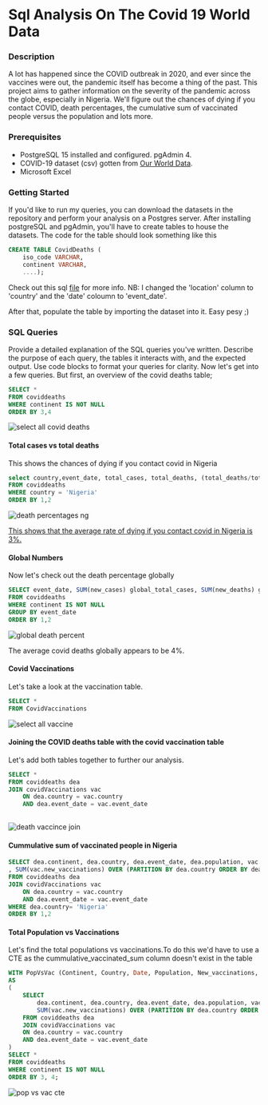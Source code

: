 # Sql Analysis On The Covid 19 World Data


### Description

A lot has happened since the COVID outbreak in 2020, and ever since the vaccines were out, the pandemic itself has become a thing of the past. This project aims to gather information on the severity of the pandemic across the globe, especially in Nigeria. We'll figure out the chances of dying if you contact COVID, death percentages, the cumulative sum of vaccinated people versus the population and lots more.


### Prerequisites

- PostgreSQL 15 installed and configured. pgAdmin 4.
- COVID-19 dataset (csv) gotten from [Our World Data](https://ourworldindata.org/coronavirus).
- Microsoft Excel

### Getting Started

If you'd like to run my queries, you can download the datasets in the repository and perform your analysis on a Postgres server. After installing postgreSQL and pgAdmin, you'll have to create tables to house the datasets. The code for the table should look something like this
```sql
CREATE TABLE CovidDeaths (
	iso_code VARCHAR,
	continent VARCHAR,
    ....);
```
Check out this sql [file](https://github.com/niola-liberty/covid-sql-project/blob/main/tables%20import%20queries.sql) for more info. 
NB: I changed the 'location' column to 'country' and the 'date' coloumn to 'event_date'.

After that, populate the table by importing the dataset into it. Easy pesy ;)

### SQL Queries

Provide a detailed explanation of the SQL queries you've written. Describe the purpose of each query, the tables it interacts with, and the expected output. Use code blocks to format your queries for clarity.
Now let's get into a few queries. But first, an overview of the covid deaths table;
```sql
SELECT * 
FROM coviddeaths
WHERE continent IS NOT NULL
ORDER BY 3,4
```

![select all covid deaths](https://github.com/niola-liberty/covid-sql-project/assets/82907562/ba5ff080-31ee-483a-b223-11569415039c)


#### Total cases vs total deaths
This shows the chances of dying if you contact covid in Nigeria 
```sql
select country,event_date, total_cases, total_deaths, (total_deaths/total_cases)*100 death_percentage
FROM coviddeaths
WHERE country = 'Nigeria'
ORDER BY 1,2
```
![death percentages ng](https://github.com/niola-liberty/covid-sql-project/assets/82907562/4cb96eb0-f062-431a-a98d-18b1363d5759)

<u>This shows that the average rate of dying if you contact covid in Nigeria is 3%.</u>

#### Global Numbers
Now let's check out the death percentage globally
```sql
SELECT event_date, SUM(new_cases) global_total_cases, SUM(new_deaths) global_total_deaths, sum(new_deaths)/sum(new_cases)*100 global_deaths_precentage
FROM coviddeaths
WHERE continent IS NOT NULL
GROUP BY event_date
ORDER BY 1,2
```
![global death percent](https://github.com/niola-liberty/covid-sql-project/assets/82907562/35d90684-2a51-40a1-8c2b-ab4cc02c6187)

The average covid deaths globally appears to be 4%.

#### Covid Vaccinations
Let's take a look at the vaccination table.
```sql
SELECT * 
FROM CovidVaccinations 

```
![select all vaccine](https://github.com/niola-liberty/covid-sql-project/assets/82907562/81e08752-71fd-4394-bae0-618f8fcc8198)

#### Joining the COVID deaths table with the covid vaccination table
Let's add both tables together to further our analysis.
```sql
SELECT *
FROM coviddeaths dea
JOIN covidVaccinations vac
	ON dea.country = vac.country
	AND dea.event_date = vac.event_date
	  
```
![death vaccince join](https://github.com/niola-liberty/covid-sql-project/assets/82907562/34c8e163-6177-4b9d-8d4f-839d98eecb2e)

#### Cummulative sum of vaccinated people in Nigeria
```sql
SELECT dea.continent, dea.country, dea.event_date, dea.population, vac.new_vaccinations
, SUM(vac.new_vaccinations) OVER (PARTITION BY dea.country ORDER BY dea.country, dea.event_date) cummulative_vaccinated_sum
FROM coviddeaths dea
JOIN covidVaccinations vac
	ON dea.country = vac.country
	AND dea.event_date = vac.event_date
WHERE dea.country= 'Nigeria'	
ORDER BY 1,2	
```
#### Total Population vs Vaccinations
Let's find the total populations vs vaccinations.To do this we'd have to use a CTE as the cummulative_vaccinated_sum column doesn't exist in the table

```sql
WITH PopVsVac (Continent, Country, Date, Population, New_vaccinations, Total_Vaccinated)
AS
(
    SELECT 
        dea.continent, dea.country, dea.event_date, dea.population, vac.new_vaccinations,
        SUM(vac.new_vaccinations) OVER (PARTITION BY dea.country ORDER BY dea.country, dea.event_date) AS cummulative_vaccinated_sum
    FROM coviddeaths dea
    JOIN covidVaccinations vac
    ON dea.country = vac.country
    AND dea.event_date = vac.event_date
)
SELECT *
FROM coviddeaths
WHERE continent IS NOT NULL
ORDER BY 3, 4;

```
![pop vs vac cte](https://github.com/niola-liberty/covid-sql-project/assets/82907562/ed94ffd9-d538-405f-baa7-a2495cb6a8d0)





